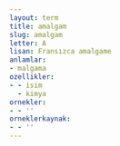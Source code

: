 ```yaml
---
layout: term
title: amalgam
slug: amalgam
letter: A
lisan: Fransızca amalgame
anlamlar:
- malgama
ozellikler:
- - isim
  - kimya
ornekler:
- - ''
orneklerkaynak:
- - ''
---
```

